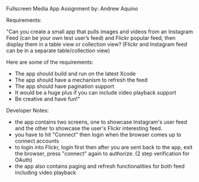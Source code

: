 
Fullscreen Media App Assignment
by: Andrew Aquino

Requirements:

"Can you create a small app that pulls images and videos from an Instagram Feed (can be your own test user’s feed) and Flickr popular feed, then display them in a table view or collection view? (Flickr and Instagram feed can be in a separate table/collection view)

Here are some of the requirements:
- The app should build and run on the latest Xcode
- The app should have a mechanism to refresh the feed
- The app should have pagination support
- It would be a huge plus if you can include video playback support
- Be creative and have fun!"

Developer Notes:

* the app contains two screens, one to showcase Instagram's user feed and the other to showcase the user's Flickr interesting feed. 
* you have to hit "Connect" then login when the browser comes up to connect accounts
* to login into Flickr, login first then after you are sent back to the app, exit the browser, press "connect" again to authorize. (2 step verification for OAuth)
* the app also contains paging and refresh functionalities for both feed including video playback

